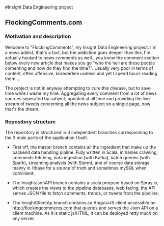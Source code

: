 #Insight Data Engineering project

## FlockingComments.com

### Motivation and description
Welcome to "FlockingComments", my Insight Data Engineering project. I'm a news addict, that's a fact, but the addiction goes deeper than this, I'm actually hooked to news comments as well...you know the comment section below every new article that makes you go "who the hell are these people comenting and how do they find the time?". Usually very poor in terms of content, often offensive, borederline useless and yet I spend hours reading them....

The project is not in anyway attempting to cure this disease, but to save time while I waste my time. Aggregating every comment from a lot of news sources seperated by subject, updated at all time and providing the live stream of tweets concerning all the news subject on a single page, now that's the dream.

### Repository structure
The repository is structured in 3 independent branches corresponding to the 3 main parts of the application I built.
 - First off, the master branch contains all the ingredient that make up the backend data handling pipline. Fully written in Scala, in hanles crawling, comments fetching, data ingestion (with Kafka), batch queries (with Spark), streaming analysis (with Storm), and of course data storage mainly in Hbase for a source of truth and sometimes mySQL when convinient.

  - The InsightJsonAPI branch contains a scala program based on Spray.io, which creates the views to the pipeline databases, web facing, the API serves JSON file to fetch comments, trends, or tweets from the pipeline.

  - The InsightClientAp branch contains an AngularJS client accessible on http://flockingcomments.com that queries and serves the Json API on a client machine. As it is static js/HTML, it can be deployed retty much on any server. 

